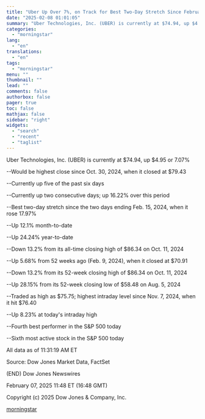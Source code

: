 ```yaml
---
title: "Uber Up Over 7%, on Track for Best Two-Day Stretch Since February 2024 — Data Talk"
date: "2025-02-08 01:01:05"
summary: "Uber Technologies, Inc. (UBER) is currently at $74.94, up $4.95 or 7.07% --Would be highest close since Oct. 30, 2024, when it closed at $79.43 --Currently up five of the past six days --Currently up two consecutive days; up 16.22% over this period --Best two-day stretch since the two days..."
categories:
  - "morningstar"
lang:
  - "en"
translations:
  - "en"
tags:
  - "morningstar"
menu: ""
thumbnail: ""
lead: ""
comments: false
authorbox: false
pager: true
toc: false
mathjax: false
sidebar: "right"
widgets:
  - "search"
  - "recent"
  - "taglist"
---
```


Uber Technologies, Inc. (UBER) is currently at $74.94, up $4.95 or 7.07%

--Would be highest close since Oct. 30, 2024, when it closed at $79.43

--Currently up five of the past six days

--Currently up two consecutive days; up 16.22% over this period

--Best two-day stretch since the two days ending Feb. 15, 2024, when it rose 17.97%

--Up 12.1% month-to-date

--Up 24.24% year-to-date

--Down 13.2% from its all-time closing high of $86.34 on Oct. 11, 2024

--Up 5.68% from 52 weeks ago (Feb. 9, 2024), when it closed at $70.91

--Down 13.2% from its 52-week closing high of $86.34 on Oct. 11, 2024

--Up 28.15% from its 52-week closing low of $58.48 on Aug. 5, 2024

--Traded as high as $75.75; highest intraday level since Nov. 7, 2024, when it hit $76.40

--Up 8.23% at today's intraday high

--Fourth best performer in the S&P 500 today

--Sixth most active stock in the S&P 500 today

All data as of 11:31:19 AM ET

Source: Dow Jones Market Data, FactSet

(END) Dow Jones Newswires

February 07, 2025 11:48 ET (16:48 GMT)

Copyright (c) 2025 Dow Jones & Company, Inc.

[morningstar](https://www.morningstar.com/news/dow-jones/202502078162/uber-up-over-7-on-track-for-best-two-day-stretch-since-february-2024-data-talk)
